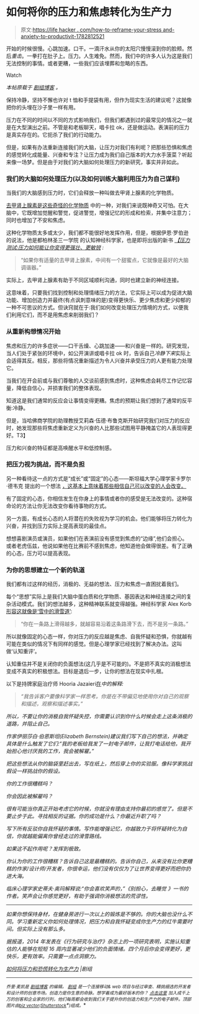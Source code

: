 # 如何将你的压力和焦虑转化为生产力

> 原文:[https://life hacker . com/how-to-reframe-your-stress and-anxiety-to-productivit-1782812521](https://lifehacker.com/how-to-reframe-your-stress-and-anxiety-into-productivit-1782812521)

开始的时候很慢。心跳加速。口干。一滴汗水从你的太阳穴慢慢滚到你的脸颊。然后*重击*。一拳打在肚子上。压力。人生难免。然而，我们中的许多人认为这是我们无法控制的事情。或者更糟，一些我们应该埋葬和忽略的东西。

Watch

*本帖原载于* [*剧组博客*](https://blog.crew.co/stress-and-panic-into-productivity/) *。*

保持冷静，坚持不懈也许对 t 恤和手提袋有用，但作为现实生活的建议呢？这就像把你的头埋在沙子里一样有用。

压力在不同的时间以不同的方式影响我们，但我们都遇到过的最常见的情况之一就是在大型演出之前。不管是和老板聊天，唱卡拉 ok，还是做运动。表演前的压力是真实存在的。它扼杀了我们的行动能力。

但是，如果有办法重新连接我们的大脑，让压力对我们有利呢？把那些恐惧和焦虑的感觉转化成能量、兴奋和专注？让压力成为我们自己版本的大力水手菠菜？听起来像一场梦。但是由于对我们的大脑如何处理压力的新研究，事实并非如此。

### 我们的大脑如何处理压力(以及如何训练大脑利用压力为自己谋利)

当我们的大脑感到压力时，它们会释放一种叫做去甲肾上腺素的化学物质。

[去甲肾上腺素是这些奇怪的化学物质](https://en.wikipedia.org/wiki/Norepinephrine) 中的一种，对我们来说既神奇又可怕。在大脑中，它既增加觉醒和警觉，促进警觉，增强记忆的形成和检索，并集中注意力；同时也增加了不安和焦虑。

这种化学物质太多或太少，我们都不能很好地发挥作用，但是，根据伊恩·罗伯逊的说法，他是都柏林圣三一学院 的认知神经科学家，也是即将出版的新书 [*【压力测试:压力如何能让你变得更强壮、更敏锐*](https://www.amazon.com/Stress-Test-Pressure-Stronger-Sharper-ebook/dp/B01C3BY64Y?asc_campaign=InlineText&asc_refurl=https://lifehacker.com/how-to-reframe-your-stress-and-anxiety-into-productivit-1782812521&asc_source=&tag=kinjalifehackerlink-20) *:*

> “如果你有适量的去甲肾上腺素，中间有一个甜蜜点，它就像是最好的大脑调谐器。”

实际上，去甲肾上腺素有助于不同区域顺利沟通，同时也建立新的神经连接。

这意味着，只要我们找到控制和处理情绪压力的方法，它实际上可以成为促进大脑功能、增加创造力并最终(有点讽刺意味的是)变得更快乐、更少焦虑和更少抑郁的一种不可思议的方式。但诀窍就在于:我们如何改变处理压力情境的方式，以便我们利用它们，而不是用焦虑来削弱我们？

### 从重新构想情况开始

焦虑和压力的许多症状——口干舌燥、心跳加速——和兴奋是一样的。研究发现，当人们处于紧张的环境中，如公开演讲或唱卡拉 ok 时，告诉自己*冷静下来*实际上会适得其反。相反，那些将情况重新描述为令人兴奋并承受压力的人更有能力处理它。

当我们在开会前或与我们尊敬的人交谈前感到焦虑时，这种焦虑会耗尽工作记忆容量，降低自信心，并损害我们的整体表现。

知道这是我们通常的反应会让事情变得更糟。焦虑的预期让我们想到了通常的反平衡:冷静。

但是，当哈佛商学院的助理教授艾莉森·伍德·布鲁克斯开始研究我们对压力的反应时，她发现那些将焦虑重新定义为兴奋的人比那些试图用平静掩盖它的人表现得更好。T3】

压力和兴奋的特征都是高唤醒水平和低控制感。

### 把压力视为挑战，而不是负担

另一种看待这一点的方式是“成长”或“固定”的心态——斯坦福大学心理学家卡罗尔·德韦克 提出的一个想法 [，这基本上意味着那些相信自己可以改变的人会改变。](https://alumni.stanford.edu/get/page/magazine/article/?article_id=32124)

有了固定的心态，你相信发生在你身上的事情或者你的感受是无法改变的。这种宿命论的方法让你无法改变你看待事物的方式。

另一方面，有成长心态的人将潜在的失败视为学习的机会。他们能够将压力转化为兴奋，并找到压力实际上提高表现的最佳点。

想想喜剧演员或演员，如果他们在表演前没有感觉到焦虑的“边缘”,他们会担心。或者老虎伍兹，他说如果他在比赛前不感到焦虑，他知道他会做得很差。有了正确的心态，压力可以提高表现。

### 为你的思想建立一个新的轨道

我们都有过这样的经历，消极的、无益的想法、压力和焦虑一直困扰着我们。

每个“思想”实际上是我们大脑中蛋白质和化学物质、基因表达和神经连接之间的复杂活动模式。我们的想法越多，这种精神联系就变得越强。神经科学家 Alex Korb [形容这就像是‘雪中的滑雪道’](http://www.wsj.com/articles/steps-to-turn-off-the-nagging-self-doubt-in-your-head-1465838679):

> “你在一条路上滑得越多，就越容易沿着这条路滑下去，而不是另一条路。”

所以就像固定的心态一样，你对压力的反应越是焦虑、自我怀疑和恐惧，你就越有可能在类似的情况下有同样的感觉。但是心理学家已经找到了解决办法。这叫做‘认知重评’。

认知重估并不是关闭你的负面想法(这几乎是不可能的)。不是把不真实的消极想法变成不真实的积极想法。目标是退后一步，让你的想法在现实中扎根。

以下是持牌家庭治疗师 Hooria Jazaieri[在](http://www.wsj.com/articles/steps-to-turn-off-the-nagging-self-doubt-in-your-head-1465838679?mod=djem10point)*中的解释:*

> *“我告诉客户要像科学家一样思考。你是在不带偏见地使用你对自己的观察和描述，观察和描述事实。”*

*所以，不要让你的消极自我怀疑失控，你需要认识到你什么时候会走上这条消极的道路，并阻止自己。*

*作家伊丽莎白·伯恩斯坦(Elizabeth Bernstein)建议我们写下自己的想法，并确定具体是什么触发了它们:“我的老板给我发了一封电子邮件，让我打电话给他，我开始担心他讨厌我的工作，我会被解雇。”*

*把这些想法从你的脑袋里赶出去，写在纸上，然后穿上你的实验服。像科学家挑战假设一样挑战你的假设。*

*你的工作很糟糕吗？*

*你会因此被解雇吗？*

*很有可能当你真正开始考虑它的时候，你就没有理由支持你最初的感觉了。但是不要止步于此。寻找相反的证据。你的成功是什么？你最近升职了吗？*

*写下所有反驳你自我怀疑的事情。写作能增强记忆，你越致力于将怀疑转化为自信，你就越能偏离你曾经走过的滑雪路线。*

*如果这不起作用呢？发挥到极致。*

*你认为你的工作很糟糕？告诉自己这是最糟糕的。告诉你自己，从来没有比你更糟糕的作家/设计师/开发者，你很幸运，他们没有仅仅为了让世界变得更好而把你扔进大海。*

*临床心理学家史蒂夫·奥玛解释说:“你会喜欢笑声的，”《别担心，去睡觉 》一书的作者。笑声会让你感觉更好，有助于强调你消极想法的荒谬性。*

* * *

*如果你想保持身材，在健身房进行一次以上的锻炼是不够的。你的大脑也没什么不同。学习重新定义你如何处理情况，把压力和自我怀疑变成你生产力的红牛需要时间。但实际上没有那么多。*

*据报道，2014 年发表在《行为研究与治疗》杂志上的一项研究表明，实施认知重估的人能够在短短 16 周内显著减少他们的负面情绪。四个月后你会变得更好，更快乐，更有效率。只需要一点点洞察力。*

*[如何将压力和恐慌转化为生产力](https://blog.crew.co/stress-and-panic-into-productivity/) |剧组*

* * *

**<small>乔里·麦凯是</small>* [*<small>剧组博客</small>*](http://blog.pickcrew.com/) *<small>的编辑。</small>* [*<small>剧组</small>*](http://pickcrew.com/) *<small>是一个连接移动& web 项目与经过审查、精挑细选的开发者和设计师的创意市场。创造力是你生意的命脉。想学着成为最好版本的你？</small>* [*<small>点击这里</small>*](http://crew.us2.list-manage.com/subscribe?u=655606e77350bfa30e1ab5457&id=7f313472f5&utm_medium=referrer&utm_source=crew&utm_campaign=blog-cta&utm_content=stress_into_productivity) *<small>加入成千上万的创客和企业家的行列，他们每周都会收到我们关于提升你的创造力和生产力的电子邮件。顶部图片由</small>*[*<small>biz vector</small>*](http://www.shutterstock.com/pic-343935197/stock-vector-to-the-sky-concept-business-illustration.html)*<small><small>(</small></small>*[*<small>Shutterstock</small>*](http://shutterstock.com)*<small>)组成。</small>**